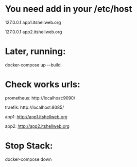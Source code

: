 # You need add in your /etc/host


127.0.0.1 app1.itshellweb.org 

127.0.0.1 app2.itshellweb.org

# Later, running: 

docker-compose up --build

# Check works urls:
prometheus: http://localhost:9090/

traefik: http://localhost:8085/

app1: http://app1.itshellweb.org

app2: http://app2.itshellweb.org

# Stop Stack:

docker-compose down

